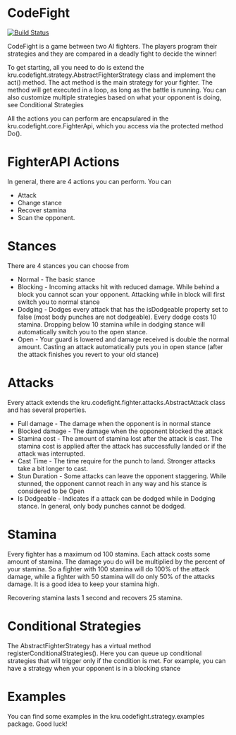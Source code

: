 # CodeFight

[![Build Status](https://travis-ci.org/krukru/CodeFight.svg?branch=dev)](https://travis-ci.org/krukru/CodeFight)

CodeFight is a game between two AI fighters. The players program their strategies and they are compared in a deadly fight to decide the winner!

To get starting, all you need to do is extend the kru.codefight.strategy.AbstractFighterStrategy class and implement the act() method.
The act method is the main strategy for your fighter. The method will get executed in a loop, as
long as the battle is running. You can also customize multiple strategies based on what your
opponent is doing, see Conditional Strategies

All the actions you can perform are encapsulared in the kru.codefight.core.FighterApi, which you access via the protected method Do().

# FighterAPI Actions

In general, there are 4 actions you can perform. You can 
* Attack
* Change stance 
* Recover stamina 
* Scan the opponent.

# Stances

There are 4 stances you can choose from

* Normal - The basic stance
* Blocking - Incoming attacks hit with reduced damage. While behind a block you cannot scan your opponent. Attacking while in block will first switch you to normal stance
* Dodging - Dodges every attack that has the isDodgeable property set to false (most body punches are not dodgeable). Every dodge costs 10 stamina. Dropping below 10 stamina while in dodging stance will automatically switch you to the open stance.
* Open - Your guard is lowered and damage received is double the normal amount. Casting an attack automatically puts you in open stance (after the attack finishes you revert to your old stance)

# Attacks

Every attack extends the kru.codefight.fighter.attacks.AbstractAttack class and has several properties.

* Full damage - The damage when the opponent is in normal stance
* Blocked damage - The damage when the opponent blocked the attack
* Stamina cost - The amount of stamina lost after the attack is cast. The stamina cost is applied after the attack has successfully landed or if the attack was interrupted.
* Cast Time - The time require for the punch to land. Stronger attacks take a bit longer to cast.
* Stun Duration - Some attacks can leave the opponent staggering. While stunned, the opponent cannot reach in any way and his stance is considered to be Open
* Is Dodgeable - Indicates if a attack can be dodged while in Dodging stance. In general, only body punches cannot be dodged.

# Stamina

Every fighter has a maximum od 100 stamina. Each attack costs some amount of stamina. The damage you do will be multiplied by the percent of your stamina. So a fighter with 100 stamina will do 100% of the attack damage, while a fighter with 50 stamina will do only 50% of the attacks damage. It is a good idea to keep your stamina high.

Recovering stamina lasts 1 second and recovers 25 stamina.

# Conditional Strategies

The AbstractFighterStrategy has a virtual method registerConditionalStrategies(). Here you can queue up conditional strategies that will trigger only if the condition is met. For example, you can have a strategy when your opponent is in a blocking stance

# Examples

You can find some examples in the kru.codefight.strategy.examples package. Good luck!
